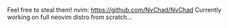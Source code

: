 Feel free to steal them!
nvim: https://github.com/NvChad/NvChad
Currently working on full neovim distro from scratch...
